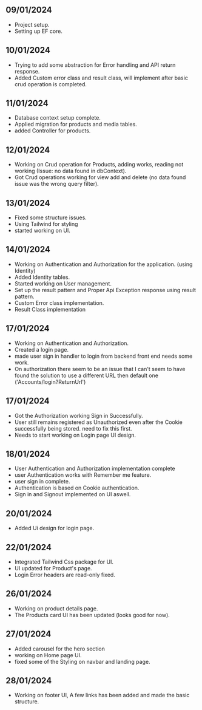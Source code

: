 ## 09/01/2024 
- Project setup.
- Setting up EF core.

## 10/01/2024
- Trying to add some abstraction for Error handling and API return response.
- Added Custom error class and result class, will implement after basic crud operation is completed.

## 11/01/2024
- Database context setup complete.
- Applied migration for products and media tables.
- added Controller for products.

## 12/01/2024 
- Working on Crud operation for Products, adding works, reading not working (Issue: no data found in dbContext).
- Got Crud operations working for view add and delete (no data found issue was the wrong query filter).

## 13/01/2024 
- Fixed some structure issues.
- Using Tailwind for styling 
- started working on UI.

## 14/01/2024 
- Working on Authentication and Authorization for the application. (using Identity)
- Added Identity tables.
- Started working on User management.
- Set up the result pattern and Proper Api Exception response using result pattern.
- Custom Error class implementation.
- Result Class implementation

## 17/01/2024
- Working on Authentication and Authorization.
- Created a login page.
- made user sign in handler to login from backend front end needs some work.
- On authorization there seem to be an issue that I can't seem to have found the solution to use a different URL then default one ('Accounts/login?ReturnUrl')

## 17/01/2024
- Got the Authorization working Sign in Successfully.
- User still remains registered as Unauthorized even after the Cookie successfully being stored. need to fix this first.
- Needs to start working on Login page UI design.

## 18/01/2024
- User Authentication and Authorization implementation complete
- user Authentication works with Remember me feature.
- user sign in complete.
- Authentication is based on Cookie authentication.
- Sign in and Signout implemented on UI aswell.

## 20/01/2024 
- Added Ui design for login page.

## 22/01/2024 
- Integrated Tailwind Css package for UI.
- UI updated for Product's page.
- Login Error headers are read-only fixed.

## 26/01/2024 
- Working on product details page.
- The Products card UI has been updated (looks good for now).

## 27/01/2024
- Added carousel for the hero section
- working on Home page UI. 
- fixed some of the Styling on navbar and landing page.

## 28/01/2024 
- Working on footer UI, A few links has been added and made the basic structure.